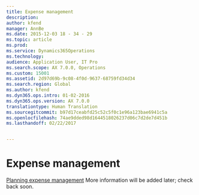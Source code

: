 ```yaml
---
title: Expense management
description: 
author: kfend
manager: AnnBe
ms.date: 2015-12-03 18 - 34 - 29
ms.topic: article
ms.prod: 
ms.service: Dynamics365Operations
ms.technology: 
audience: Application User, IT Pro
ms.search.scope: AX 7.0.0, Operations
ms.custom: 15001
ms.assetid: 2d97d69b-9c08-4f0d-9637-68759fd34d34
ms.search.region: Global
ms.author: kfend
ms.dyn365.ops.intro: 01-02-2016
ms.dyn365.ops.version: AX 7.0.0
translationtype: Human Translation
ms.sourcegitcommit: b97d17ceabfd25c52c5f0c1e96a123bae6941c5a
ms.openlocfilehash: 74ae9dded98d1644518026237d06c7d2de7d451b
ms.lasthandoff: 02/22/2017


---
```


# <a name="expense-management"></a>Expense management



[Planning expense management](plan-expense-management.md) More information will be added later; check back soon.


